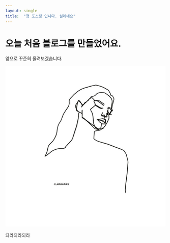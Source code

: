 ```yaml
---
layout: single
title:  "첫 포스팅 입니다. 설레네요"
---
```


# 오늘 처음 블로그를 만들었어요.

앞으로 꾸준히 올려보겠습니다. 





<img src="../images/2022-03-05-first/longhair.jpg" alt="longhair" style="zoom:50%;" />

되라되라되라
